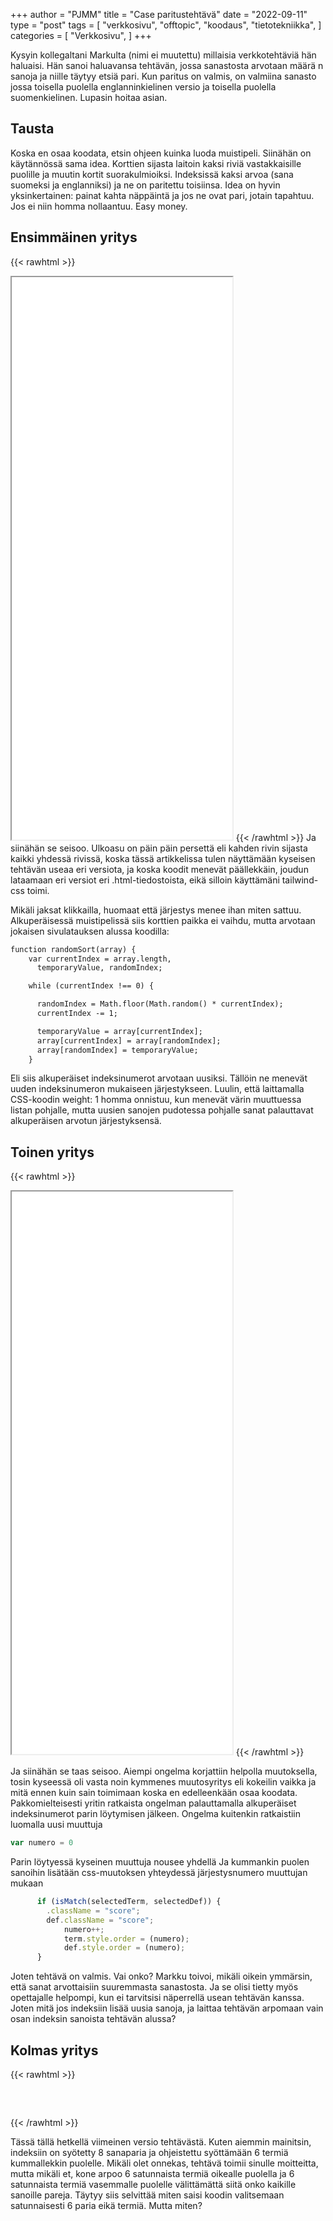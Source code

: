 +++
author = "PJMM"
title = "Case paritustehtävä"
date = "2022-09-11"
type = "post"
tags = [
    "verkkosivu",
    "offtopic",
    "koodaus",
    "tietotekniikka",
    ]
categories = [
    "Verkkosivu",
]
+++

Kysyin kollegaltani Markulta (nimi ei muutettu) millaisia verkkotehtäviä hän haluaisi. Hän sanoi haluavansa tehtävän, jossa sanastosta arvotaan määrä n sanoja ja niille täytyy etsiä pari. Kun paritus on valmis, on valmiina sanasto jossa toisella puolella englanninkielinen versio ja toisella puolella suomenkielinen. Lupasin hoitaa asian. 

## Tausta

Koska en osaa koodata, etsin ohjeen kuinka luoda muistipeli. Siinähän on käytännössä sama idea. Korttien sijasta laitoin kaksi riviä vastakkaisille puolille ja muutin kortit suorakulmioiksi. Indeksissä kaksi arvoa (sana suomeksi ja englanniksi) ja ne on paritettu toisiinsa. Idea on hyvin yksinkertainen: painat kahta näppäintä ja jos ne ovat pari, jotain tapahtuu. Jos ei niin homma nollaantuu. Easy money.

## Ensimmäinen yritys

{{< rawhtml >}}
  <iframe src="yritys1.html" style="width:70%;height:900px"></iframe>
{{< /rawhtml >}}
Ja siinähän se seisoo. Ulkoasu on päin päin persettä eli kahden rivin sijasta kaikki yhdessä rivissä, koska tässä artikkelissa tulen näyttämään kyseisen tehtävän useaa eri versiota, ja koska koodit menevät päällekkäin, joudun lataamaan eri versiot eri .html-tiedostoista, eikä silloin käyttämäni tailwind-css toimi. 

Mikäli jaksat klikkailla, huomaat että järjestys menee ihan miten sattuu. Alkuperäisessä muistipelissä siis korttien paikka ei vaihdu, mutta arvotaan jokaisen sivulatauksen alussa koodilla:

```html
function randomSort(array) {
    var currentIndex = array.length,
      temporaryValue, randomIndex;

    while (currentIndex !== 0) {

      randomIndex = Math.floor(Math.random() * currentIndex);
      currentIndex -= 1;

      temporaryValue = array[currentIndex];
      array[currentIndex] = array[randomIndex];
      array[randomIndex] = temporaryValue;
    }
```

Eli siis alkuperäiset indeksinumerot arvotaan uusiksi. Tällöin ne menevät uuden indeksinumeron mukaiseen järjestykseen. Luulin, että laittamalla CSS-koodin weight: 1 homma onnistuu, kun menevät värin muuttuessa listan pohjalle, mutta uusien sanojen pudotessa pohjalle sanat palauttavat alkuperäisen arvotun järjestyksensä.

## Toinen yritys

{{< rawhtml >}}
  <iframe src="yritys2.html" style="width:70%;height:900px"></iframe>
{{< /rawhtml >}}

Ja siinähän se taas seisoo. Aiempi ongelma korjattiin helpolla muutoksella, tosin kyseessä oli vasta noin kymmenes muutosyritys eli kokeilin vaikka ja mitä ennen kuin sain toimimaan koska en edelleenkään osaa koodata. Pakkomielteisesti yritin ratkaista ongelman palauttamalla alkuperäiset indeksinumerot parin löytymisen jälkeen. Ongelma kuitenkin ratkaistiin luomalla uusi muuttuja 

```javascript
var numero = 0 
```

Parin löytyessä kyseinen muuttuja nousee yhdellä Ja kummankin puolen sanoihin lisätään css-muutoksen yhteydessä järjestysnumero muuttujan mukaan

```javascript
      if (isMatch(selectedTerm, selectedDef)) {
		.className = "score";
        def.className = "score";
  			numero++;
   			term.style.order = (numero);
   			def.style.order = (numero);
      }
```

Joten tehtävä on valmis. Vai onko? Markku toivoi, mikäli oikein ymmärsin, että sanat arvottaisiin suuremmasta sanastosta. Ja se olisi tietty myös opettajalle helpompi, kun ei tarvitsisi näperrellä usean tehtävän kanssa. Joten mitä jos indeksiin lisää uusia sanoja, ja laittaa tehtävän arpomaan vain osan indeksin sanoista tehtävän alussa?

## Kolmas yritys

{{< rawhtml >}}
<div id="tehtava" class="grid grid-cols-2">
    <div><ul id="terms"> </ul></div>
    <div><ul id="defs"> </ul></div>
   </div>
   
   <script> 
      //Execute a JavaScript immediately after a page has been loaded
   window.onload = function() {
   
     //Data for terms and definitions. This can be stored in a separate .js file, in a JSON file or here in the main file
     var data = {
       terms: [{
           index: 0, text: "Koira"
         }, {
           index: 1, text: "Gorilla"
         }, {
           index: 2, text: "Riisi"
         }, {
           index: 3, text: "Metsuri"
         }, {
           index: 4, text: "Papu"
         }, {
           index: 5, text: "Koivu"
         }, {
           index: 6, text: "Peruna"
         }, {
           index: 7, text: "Koodi"
         }, {
           index: 8, text: "Jousiampuja"
         },
   
       ],
       definitions: [{
           index: 0, text: "Dog"
         }, {
           index: 1, text: "Gorilla"
         }, {
           index: 2, text: "Rice"
         }, {
           index: 3, text: "Lumberjack"
         }, {
           index: 4, text: "Bean"
         }, {
           index: 5, text: "Birch"
         },{
           index: 6, text: "Potato"
         }, {
           index: 7, text: "Code"
         }, {
           index: 8, text: "Archer"
         },
   
       ],
       //this creates matches for indexes. This is a sort of an Answer Sheet
       pairs: {
         0: 0,
         1: 1,
         2: 2,
         3: 3,
         4: 4,
         5: 5,
         6: 6,
         7: 7,
         8: 8,
       }
     };
   
   
   
     var selectedTerm = null, //to make sure none is selected onload
       selectedDef = null,
       termsContainer = document.querySelector("#terms"), //list of terms
       defsContainer = document.querySelector("#defs"); //list of definitions
   
     //This function takes two arguments, that is one term and one def to compare if they match. It returns True or False after compairing values of the "pairs" object property.     
     function isMatch(termIndex, defIndex) {
       return data.pairs[termIndex] === defIndex;
     }
   
     //This function adds HTML elements and content to the specified container (UL).
     function createListHTML(list, container) {
       container.innerHTML = ""; //first, clean up any existing LI elements
       for (var i = 0; i < 6; i++) {
         container.innerHTML = container.innerHTML + "<li data-index='" + list[i]["index"] + "'>" + "<span>" + list[i]["text"] + "</span>" + "</li>";
         //OR shorter version: container.innerHTML += "<li data-index='" + list[i]["index"] + "'>" + list[i]["text"] + "</li>";
       }
     }
   
     createListHTML(data.terms, termsContainer);
     createListHTML(data.definitions, defsContainer);
   
     //listen for a "click" event on a list of Terms and store the clicked object in the target object
     termsContainer.addEventListener("click", function(e) {
       var target = e.target.parentNode;
       if (target.className === "score")
         return;
       var termIndex = Number(target.getAttribute("data-index"));
       //the condition is that only one LI can be selected
       if (selectedTerm !== null && selectedTerm !== termIndex) {
         termsContainer.querySelector("li[data-index='" + selectedTerm + "']").removeAttribute("data-selected");
       }
   
       //deletion of the decoration
       if (target.hasAttribute("data-selected")) {
         target.removeAttribute("data-selected");
         selectedTerm = null;
       }
       //selecting on click	
       else {
         target.setAttribute("data-selected", true);
         selectedTerm = termIndex;
       }
   
       if (selectedTerm !== null && selectedDef !== null) {
         var term = document.querySelector("#terms [data-index='" + selectedTerm + "']");
         var def = document.querySelector("#defs [data-index='" + selectedDef + "']");
         if (isMatch(selectedTerm, selectedDef)) {
                   term.className = "score";
           def.className = "score";
                 numero++;
                  term.style.order = (numero);
                  def.style.order = (numero);
               }
         selectedTerm = null;
         selectedDef = null;
         term.removeAttribute("data-selected");
         def.removeAttribute("data-selected");
                   }
     })
   
     defsContainer.addEventListener("click", function(e) {
       var target = e.target.parentNode;
       if (target.className === "score")
         return;
       var defIndex = Number(target.getAttribute("data-index"));
       var defText = Number(target.getAttribute("data-index"))
   
       if (selectedDef !== null && selectedDef !== defIndex) {
         defsContainer.querySelector("li[data-index='" + selectedDef + "']").removeAttribute("data-selected");
       }
   
       if (target.hasAttribute("data-selected"))
         target.removeAttribute("data-selected");
       else
         target.setAttribute("data-selected", true);
       selectedDef = Number(target.getAttribute("data-index"));
       if (selectedTerm !== null && selectedDef !== null) {
         //var term = document.querySelector("#terms [data-index='"+selectedTerm+"']");
         var term = termsContainer.querySelector("[data-index='" + selectedTerm + "']");
         //var def = document.querySelector("#defs [data-index='"+selectedDef+"']");
         var def = defsContainer.querySelector("[data-index='" + selectedDef + "']");
         if (isMatch(selectedTerm, selectedDef)) {
                   term.className = "score";
           def.className = "score";
                 numero++;
                  term.style.order = (numero);
                  def.style.order = (numero);
          }
         
         selectedTerm = null; //poista napautusten valinta
         selectedDef = null; //poista napautusten valinta
         term.removeAttribute("data-selected");
         def.removeAttribute("data-selected");
       }
     })
   
     function shuffle() {
       randomSort(data.terms)
       randomSort(data.definitions)
       createListHTML(data.terms, termsContainer)
       createListHTML(data.definitions, defsContainer)
     }
   
     function randomSort(array) {
       var currentIndex = array.length,
         temporaryValue, randomIndex;
   
       // While there remain elements to shuffle...
   
       while (currentIndex !== 0) {
   
         // Pick a remaining element...
         randomIndex = Math.floor(Math.random() * currentIndex);
         currentIndex -= 1;
   
         // And swap it with the current element. SWAP
         temporaryValue = array[currentIndex];
         array[currentIndex] = array[randomIndex];
         array[randomIndex] = temporaryValue;
       }
   
       return array;
     }
   
     shuffle();
     document.querySelector("button").addEventListener("click", function() {
       reset();
       termsContainer.setAttribute("class", "fadeOut");
       defsContainer.setAttribute("class", "fadeOut");
       setTimeout(function() {
           shuffle();
           termsContainer.removeAttribute("class", "fadeOut");
           defsContainer.removeAttribute("class", "fadeOut");
         }, 450)
         //shuffle();
   
     });
   
   }
   
   var numero = 0;
   </script>
   
   <style>
   div#tehtava {
     overflow: hidden;
   }
   
   div#tehtava ul {
     list-style: none;
     font-size: 0.75em;
   }
   
   div#tehtava ul#terms {
     display: flex;
     flex-direction: column;
   }
   
   div#tehtava ul#defs {
     display: flex;
     flex-direction: column;
   }
   
   div#tehtava ul#terms li {
     background: #1F2937;
     color: #ffffff;
   }
   
   div#tehtava ul#defs li {
     color: #000000
   }
   
   div#tehtava li {
     float: left;
     height: 4em;
     margin: 10px;
     background: white;
     text-align: center;
     cursor: pointer;
     transition: all .2s ease-out;
     border-radius: 0;
     -webkit-box-shadow: 0 5px 10px 2px rgba(0, 0, 0, 1);
     box-shadow: 0 3px 5px 1px #000;
   }
   
   div#tehtava li:hover {
     transform: scale(1.05, 1.05);
     -webkit-box-shadow: 0 2px 10px 0 rgba(0, 0, 0, 1);
     box-shadow: 0 2px 10px 0 rgba(0, 0, 0, 1);
   }
   
   div#tehtava li[data-selected] {
     transform: scale(1.05, 1.05);
     box-shadow: 0 1px 3px 0px rgba(0, 0, 0, 0.75);
     outline: 4px solid #00A0DF;
   }
   
   div#tehtava ul li span {
     width: 100%;
     height: 100%;
     display: block;
     vertical-align: middle;
     text-align: center;
     padding: 10px;
     transform: none;
     transition: opacity 0.2s ease-out;
   }
   
   div#tehtava span:hover {
     transform: none;
   }
   
   div#tehtava button {
     position: absolute;
     padding: 0;
     margin: 0;
     width: 100px;
     height: 30px;
     left: 640px;
     bottom: 0px;
     font-weight: bold;
     transition: background-color 0.3s ease-out;
     background-color: #00A0DF;
     border-radius: 3px;
     border: none;
     color: #fff;
     -webkit-box-shadow: 0 5px 5px 0 rgba(0, 0, 0, 1);
     box-shadow: 0 5px 5px 0 rgba(0, 0, 0, 1);
   }
   
   div#tehtava button:hover {
     background-color: #30BCF3;
     cursor: pointer;
   }
   
   div#tehtava button:active {
     box-shadow: none;
     outline: none;
     transform: scale(0.95, 0.95);
   }
   
   div#tehtava button:focus {
     outline: none;
   }
   
   .score {
     background: none!important;
     box-shadow: none;
     color: #fff!important;
     background: #00A0DF!important;
     border-radius: 15px;
   }
   
   .score:hover {
     cursor: default;
     transform: none;
     box-shadow: none;
   }
   
   .fadeOut li span {
     transition: opacity 0.25s ease-out;
     opacity: 0;
   }
   
   .fadeOut li {
     transition: transform .5s ease-out;
     transform: rotateX(360deg);
   }
   </style>   
{{< /rawhtml >}}

Tässä tällä hetkellä viimeinen versio tehtävästä. Kuten aiemmin mainitsin, indeksiin on syötetty 8 sanaparia ja ohjeistettu syöttämään 6 termiä kummallekkin puolelle. Mikäli olet onnekas, tehtävä toimii sinulle moitteitta, mutta mikäli et, kone arpoo 6 satunnaista termiä oikealle puolella ja 6 satunnaista termiä vasemmalle puolelle välittämättä siitä onko kaikille sanoille pareja. Täytyy siis selvittää miten saisi koodin valitsemaan satunnaisesti 6 paria eikä termiä. Mutta miten?